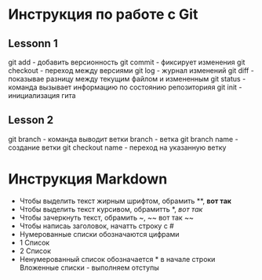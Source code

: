 # Инструкция по работе с Git
## Lessonn 1
git add - добавить версионность
git commit - фиксирует изменения
git checkout - переход между версиями
git log - журнал изменений
git diff - показывае разницу между текущим файлом и измененным
git status - команда вызывает информацию по состоянию репозиторияя
git init - инициализация гита
## Lesson 2
git branch - команда выводит ветки
branch - ветка
git branch name - создание ветки
git checkout name - переход на указанную ветку 
# Инструкция Markdown
* Чтобы выделить текст жирным шрифтом, обрамить **, **вот так**
* Чтобы выделить текст курсивом, обрамитть *, *вот так*
* Чтобы зачеркнуть текст, обрамить ~, ~~ вот так ~~
* Чтобы написаь заголовок, начатть строку с #
* Нумерованные списки обозначаются цифрами
* 1 Список
* 2 Список
* Ненумерованный список обозначается * в начале строки
Вложенные списки - выполняем отступы